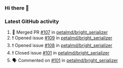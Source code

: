 ### Hi there 👋


### Latest GitHub activity
<!--START_SECTION:activity-->
1. 🎉 Merged PR [#107](https://github.com/petalmd/bright_serializer/pull/107) in [petalmd/bright_serializer](https://github.com/petalmd/bright_serializer)
2. ❗️ Opened issue [#109](https://github.com/petalmd/bright_serializer/issues/109) in [petalmd/bright_serializer](https://github.com/petalmd/bright_serializer)
3. ❗️ Opened issue [#108](https://github.com/petalmd/bright_serializer/issues/108) in [petalmd/bright_serializer](https://github.com/petalmd/bright_serializer)
4. ❗️ Closed issue [#101](https://github.com/petalmd/bright_serializer/issues/101) in [petalmd/bright_serializer](https://github.com/petalmd/bright_serializer)
5. 🗣 Commented on [#101](https://github.com/petalmd/bright_serializer/issues/101) in [petalmd/bright_serializer](https://github.com/petalmd/bright_serializer)
<!--END_SECTION:activity-->

<!--
**Bhacaz/bhacaz** is a ✨ _special_ ✨ repository because its `README.md` (this file) appears on your GitHub profile.

Here are some ideas to get you started:

- 🔭 I’m currently working on ...
- 🌱 I’m currently learning ...
- 👯 I’m looking to collaborate on ...
- 🤔 I’m looking for help with ...
- 💬 Ask me about ...
- 📫 How to reach me: ...
- 😄 Pronouns: ...
- ⚡ Fun fact: ...
-->
